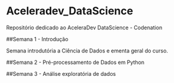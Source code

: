 # Aceleradev_DataScience
Repositório dedicado ao AceleraDev DataScience - Codenation

##Semana 1 - Introdução

Semana introdutória a Ciência de Dados e ementa geral do curso.

##Semana 2 - Pré-processamento de Dados em Python

##Semana 3 - Análise exploratória de dados

